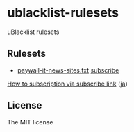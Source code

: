 # ublacklist-rulesets

uBlacklist rulesets

## Rulesets

- [paywall-it-news-sites.txt](https://raw.githubusercontent.com/sasaplus1/ublacklist-rulesets/refs/heads/main/paywall-it-news-sites.txt) [subscribe](https://ublacklist.github.io/rulesets/subscribe?url=https%3A%2F%2Fraw.githubusercontent.com%2Fsasaplus1%2Fublacklist-rulesets%2Frefs%2Fheads%2Fmain%2Fpaywall-it-news-sites.txt)

[How to subscription via subscribe link](https://ublacklist.github.io/docs/advanced-features#subscription-links) ([ja](https://ublacklist.github.io/ja/docs/advanced-features#subscription-links))

## License

The MIT license
